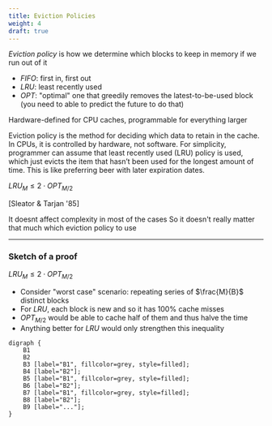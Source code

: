 ```yaml
---
title: Eviction Policies
weight: 4
draft: true
---
```


*Eviction policy* is how we determine which blocks to keep in memory if we run out of it

* $FIFO$: first in, first out
* $LRU$: least recently used
* $OPT$: "optimal" one that greedily removes the latest-to-be-used block
  (you need to able to predict the future to do that)

Hardware-defined for CPU caches, programmable for everything larger

Eviction policy is the method for deciding which data to retain in the cache. In CPUs, it is controlled by hardware, not software. For simplicity, programmer can assume that least recently used (LRU) policy is used, which just evicts the item that hasn’t been used for the longest amount of time. This is like preferring beer with later expiration dates.



$LRU_M \leq 2 \cdot OPT_{M/2}$

[Sleator & Tarjan '85]

<span><!-- .element: class="fragment" data-fragment-index="3" -->It doesnt affect complexity in most of the cases
So it doesn't really matter that much which eviction policy to use</span>

----

### Sketch of a proof

$LRU_M \leq 2 \cdot OPT_{M/2}$

* Consider "worst case" scenario: repeating series of $\frac{M}{B}$ distinct blocks
* For $LRU$, each block is new and so it has 100% cache misses
* $OPT_{M/2}$ would be able to cache half of them and thus halve the time
* Anything better for $LRU$ would only strengthen this inequality

```graphviz
digraph {
    B1
    B2
    B3 [label="B1", fillcolor=grey, style=filled];
    B4 [label="B2"];
    B5 [label="B1", fillcolor=grey, style=filled];
    B6 [label="B2"];
    B7 [label="B1", fillcolor=grey, style=filled];
    B8 [label="B2"];
    B9 [label="..."];
}
```
